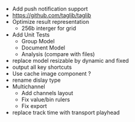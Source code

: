 - Add push notification support
- https://github.com/taglib/taglib
- Optimize result representation
  - 256b interger for grid
- Add Unit Tests
  - Group Model
  - Document Model
  - Analysis (compare with files)
- replace model resizable by dynamic and fixed
- output all key shortcuts
- Use cache image component ?
- rename dislay type
- Multichannel
  - Add channels layout
  - Fix value/bin rulers
  - Fix export
- replace track time with transport playhead
